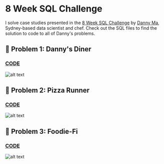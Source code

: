 # 8 Week SQL Challenge

I solve case studies presented in the [8 Week SQL Challenge](https://8weeksqlchallenge.com/) by [Danny Ma](https://www.linkedin.com/in/datawithdanny/), Sydney-based data scientist and chef. Check out the SQL files to find the solution to code to all of Danny's problems. 



## 🍝 Problem 1: Danny's Diner

### [**CODE**](https://github.com/Prachi-Ar/8-Week-SQL-Challenge/blob/main/Problem1.sql)

![alt text](https://8weeksqlchallenge.com/images/case-study-designs/1.png)</details>

## 🍕 Problem 2: Pizza Runner</summary>

### [**CODE**](https://github.com/Prachi-Ar/8-Week-SQL-Challenge/blob/main/Problem2.sql)

![alt text](https://8weeksqlchallenge.com/images/case-study-designs/2.png)

## 🥑 Problem 3: Foodie-Fi

### [**CODE**](https://github.com/Prachi-Ar/8-Week-SQL-Challenge/blob/main/Problem3.sql)

![alt text](https://8weeksqlchallenge.com/images/case-study-designs/3.png)
